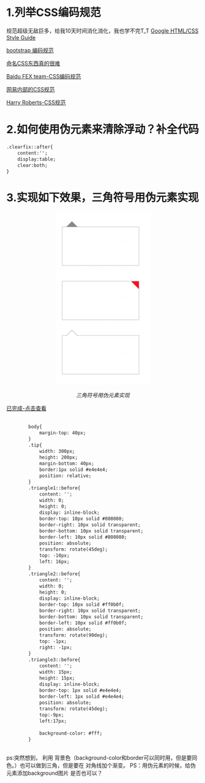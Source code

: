 # 1.列举CSS编码规范
规范超级无敌巨多，给我10天时间消化消化，我也学不完T_T
[Google HTML/CSS Style Guide](https://google.github.io/styleguide/htmlcssguide.html)

[bootstrap 编码规范](https://codeguide.bootcss.com/)

[命名CSS东西真的很难](https://seesparkbox.com/foundry/naming_css_stuff_is_really_hard)

[Baidu FEX team-CSS编码规范](https://github.com/fex-team/styleguide/blob/master/css.md)

[网易内部的CSS规范](http://nec.netease.com/standard)

[Harry Roberts-CSS规范](https://cssguidelin.es/)

# 2.如何使用伪元素来清除浮动？补全代码

```
.clearfix::after{
    content:'';
    display:table;
    clear:both;
}
```

# 3.实现如下效果，三角符号用伪元素实现
<p align="center">
    <img src="https://github.com/ComicParty/resume/blob/master/projects/U12/images/dgqe.jpg" alt="Sample"  width="249" height="451">
    <p align="center">
        <em>三角符号用伪元素实现</em>
    </p>
</p>

[已完成-点击查看](https://comicparty.github.io/resume/projects/U12/ex3.html)

```

        body{
            margin-top: 40px;
        }
        .tip{
            width: 300px;
            height: 200px;
            margin-bottom: 40px;
            border:1px solid #e4e4e4;
            position: relative;
        }
        .triangle1::before{
            content: '';
            width: 0;
            height: 0;
            display: inline-block;
            border-top: 10px solid #808080;
            border-right: 10px solid transparent;
            border-bottom: 10px solid transparent;
            border-left: 10px solid #808080;
            position: absolute;
            transform: rotate(45deg);
            top: -10px;
            left: 16px;
        }
        .triangle2::before{
            content: '';
            width: 0;
            height: 0;
            display: inline-block;
            border-top: 10px solid #ff0b0f;
            border-right: 10px solid transparent;
            border-bottom: 10px solid transparent;
            border-left: 10px solid #ff0b0f;
            position: absolute;
            transform: rotate(90deg);
            top: -1px;
            right: -1px;
        }
        .triangle3::before{
            content: '';
            width: 15px;
            height: 15px;
            display: inline-block;
            border-top: 1px solid #e4e4e4;
            border-left: 1px solid #e4e4e4;
            position: absolute;
            transform: rotate(45deg);
            top:-9px;
            left:17px;

            background-color: #fff;
        }
    
```
ps:突然想到，  利用 背景色（background-color和border可以同时用，但是要同色。）也可以做到三角，但是要在 对角线加个渐变。
PS：用伪元素的时候，给伪元素添加background图片 是否也可以？

